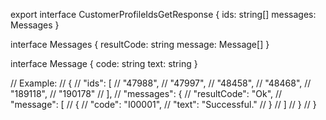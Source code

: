 export interface CustomerProfileIdsGetResponse {
  ids: string[]
  messages: Messages
}

interface Messages {
  resultCode: string
  message: Message[]
}

interface Message {
  code: string
  text: string
}

// Example:
// {
//   "ids": [
//     "47988",
//     "47997",
//     "48458",
//     "48468",
//     "189118",
//     "190178"
//   ],
//     "messages": {
//     "resultCode": "Ok",
//       "message": [
//         {
//           "code": "I00001",
//           "text": "Successful."
//         }
//       ]
//   }
// }
